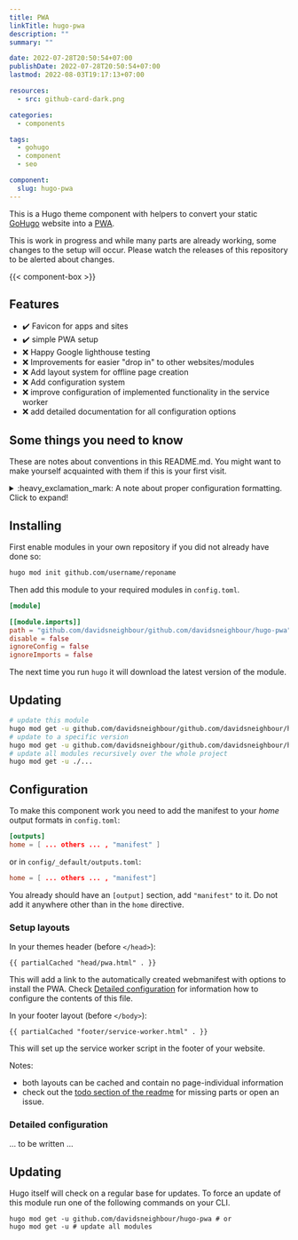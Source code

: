 ```yaml
---
title: PWA
linkTitle: hugo-pwa
description: ""
summary: ""

date: 2022-07-28T20:50:54+07:00
publishDate: 2022-07-28T20:50:54+07:00
lastmod: 2022-08-03T19:17:13+07:00

resources:
  - src: github-card-dark.png

categories:
  - components

tags:
  - gohugo
  - component
  - seo

component:
  slug: hugo-pwa
---
```


This is a Hugo theme component with helpers to convert your static [GoHugo](https://gohugo.io/) website into a [PWA](https://web.dev/progressive-web-apps/).

This is work in progress and while many parts are already working, some changes to the setup will occur. Please watch the releases of this repository to be alerted about changes.

{{< component-box >}}

## Features

- :heavy_check_mark: Favicon for apps and sites
- :heavy_check_mark: simple PWA setup
- :x: Happy Google lighthouse testing
- :x: Improvements for easier "drop in" to other websites/modules
- :x: Add layout system for offline page creation
- :x: Add configuration system
- :x: improve configuration of implemented functionality in the service worker
- :x: add detailed documentation for all configuration options

<!--- THINGSTOKNOW BEGIN --->

## Some things you need to know

These are notes about conventions in this README.md. You might want to make yourself acquainted with them if this is your first visit.

<details>

<summary>:heavy_exclamation_mark: A note about proper configuration formatting. Click to expand!</summary>

The following documentation will refer to all configuration parameters in TOML format and with the assumption of a configuration file for your project at `/config.toml`. There are various formats of configurations (TOML/YAML/JSON) and multiple locations your configuration can reside (config file or config directory). Note that in the case of a config directory the section headers of all samples need to have the respective section title removed. So `[params.dnb.something]` will become `[dnb.something]` if the configuration is done in the file `/config/$CONFIGNAME/params.toml`.

</details>
<!--- THINGSTOKNOW END --->

<!--- INSTALLUPDATE BEGIN --->

## Installing

First enable modules in your own repository if you did not already have done so:

```bash
hugo mod init github.com/username/reponame
```

Then add this module to your required modules in `config.toml`.

```toml
[module]

[[module.imports]]
path = "github.com/davidsneighbour/github.com/davidsneighbour/hugo-pwa"
disable = false
ignoreConfig = false
ignoreImports = false

```

The next time you run `hugo` it will download the latest version of the module.

## Updating

```bash
# update this module
hugo mod get -u github.com/davidsneighbour/github.com/davidsneighbour/hugo-pwa
# update to a specific version
hugo mod get -u github.com/davidsneighbour/github.com/davidsneighbour/hugo-pwa@v1.0.0
# update all modules recursively over the whole project
hugo mod get -u ./...
```
<!--- INSTALLUPDATE END --->

## Configuration

To make this component work you need to add the manifest to your _home_ output formats in `config.toml`:

```toml
[outputs]
home = [ ... others ... , "manifest" ]
```

or in `config/_default/outputs.toml`:

```toml
home = [ ... others ... , "manifest"]
```

You already should have an `[output]` section, add `"manifest"` to it. Do not add it anywhere other than in the `home` directive.

### Setup layouts

In your themes header (before `</head>`):

```gotemplate
{{ partialCached "head/pwa.html" . }}
```

This will add a link to the automatically created webmanifest with options to install the PWA. Check [Detailed configuration](#detailed-configuration) for information how to configure the contents of this file.

In your footer layout (before `</body>`):

```gotemplate
{{ partialCached "footer/service-worker.html" . }}
```

This will set up the service worker script in the footer of your website.

Notes:

- both layouts can be cached and contain no page-individual information
- check out the [todo section of the readme](#todo) for missing parts or open an issue.

### Detailed configuration

... to be written ...

## Updating

Hugo itself will check on a regular base for updates. To force an update of this module run one of the following commands on your CLI.

```shell
hugo mod get -u github.com/davidsneighbour/hugo-pwa # or
hugo mod get -u # update all modules
```
